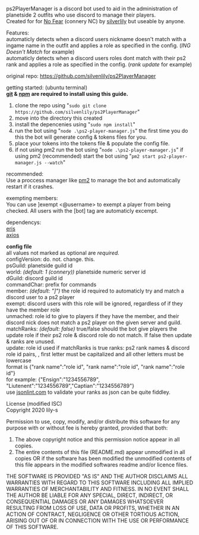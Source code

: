ps2PlayerManager is a discord bot used to aid in the administration of planetside 2 outfits who use discord to manage their players.  
Created for for [No Fear](https://ps2.nofearoutfit.org/) (connery NC) by [silverlily](https://github.com/silvenlily/) but useable by anyone.

Features:  
automaticly detects when a discord users nickname doesn't match with a ingame name in the outfit and applies a role as specified in the config. (*ING Doesn't Match* for example)  
automaticly detects when a discord users roles dont match with their ps2 rank and applies a role as specified in the config. (*rank update* for example)   


original repo: https://github.com/silvenlily/ps2PlayerManager

getting started: (ubuntu terminal)  
**[git](https://github.com/git-guides/install-git) & [npm](https://www.npmjs.com/get-npm) are required to install using this guide.**

1. clone the repo using "`sudo git clone https://github.com/silvenlily/ps2PlayerManager`"
2. move into the directory this created
3. install the depencenies using "`sudo npm install`"
4. run the bot using "`node .\ps2-player-manager.js`" the first time you do this the bot will generate config & tokens files for you.
5. place your tokens into the tokens file & populate the config file.
6. if not using pm2 run the bot using "`node .\ps2-player-manager.js`" if using pm2 (recommended) start the bot using "`pm2 start ps2-player-manager.js --watch`"

recommended:  
Use a proccess manager like [pm2](https://pm2.keymetrics.io/docs/usage/quick-start/) to manage the bot and automatically restart if it crashes.

exempting members:  
You can use ]exempt <@username> to exempt a player from being checked. All users with the [bot] tag are automaticly excempt.

dependencys:  
[eris](https://www.npmjs.com/package/eris)  
[axios](https://www.npmjs.com/package/axios)

**config file**  
all values not marked as optional are _required._  
configVersion: do. not. change. this.  
psGuild: planetside guild id  
world: _(default: 1 (connery))_ planetside numeric server id  
dGuild: discord guild id  
commandChar: prefix for commands  
member: _(default: "]")_ the role id required to automaticly try and match a discord user to a ps2 player  
exempt: discord users with this role will be ignored, regardless of if they have the member role  
unmached: role id to give to players if they have the member, and their discord nick does not match a ps2 player on the given server and guild.  
matchRanks: _(default: false)_ true/false should the bot give players the update role if their ps2 role & discord role do not match. If false then update & ranks are unused.  
update: role id used if matchRanks is true
ranks: ps2 rank names & discord role id pairs, , first letter must be capitalized and all other letters must be lowercase  
format is {"rank name":"role id", "rank name":"role id", "rank name":"role id"}  
for example: {"Ensign":"1234556789", "Liutenent":"1234556789","Captian":"1234556789"}  
use [jsonlint.com](https://jsonlint.com/) to validate your ranks as json can be quite fiddley.

License (modified ISC)  
Copyright 2020 lily-s

Permission to use, copy, modify, and/or distribute this software for any purpose with or without fee is hereby granted, provided that both:

1. The above copyright notice and this permission notice appear in all copies.
2. The entire contents of this file (README.md) appear unmodified in all copies OR if the software has been modified the unmodified contents of this file appears in the modified softwares readme and/or licence files.

THE SOFTWARE IS PROVIDED "AS IS" AND THE AUTHOR DISCLAIMS ALL WARRANTIES WITH REGARD TO THIS SOFTWARE INCLUDING ALL IMPLIED WARRANTIES OF MERCHANTABILITY AND FITNESS. IN NO EVENT SHALL THE AUTHOR BE LIABLE FOR ANY SPECIAL, DIRECT, INDIRECT, OR CONSEQUENTIAL DAMAGES OR ANY DAMAGES WHATSOEVER RESULTING FROM LOSS OF USE, DATA OR PROFITS, WHETHER IN AN ACTION OF CONTRACT, NEGLIGENCE OR OTHER TORTIOUS ACTION, ARISING OUT OF OR IN CONNECTION WITH THE USE OR PERFORMANCE OF THIS SOFTWARE.
